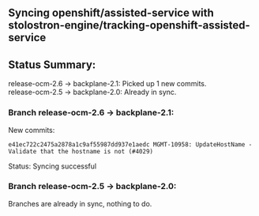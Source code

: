 ## Syncing openshift/assisted-service with stolostron-engine/tracking-openshift-assisted-service

## Status Summary:

release-ocm-2.6 -> backplane-2.1: Picked up 1 new commits.  
release-ocm-2.5 -> backplane-2.0: Already in sync.  

### Branch release-ocm-2.6 -> backplane-2.1:

New commits:

```
e41ec722c2475a2878a1c9af55987dd937e1aedc MGMT-10958: UpdateHostName - Validate that the hostname is not (#4029)
```

Status: Syncing successful

### Branch release-ocm-2.5 -> backplane-2.0:

Branches are already in sync, nothing to do.
